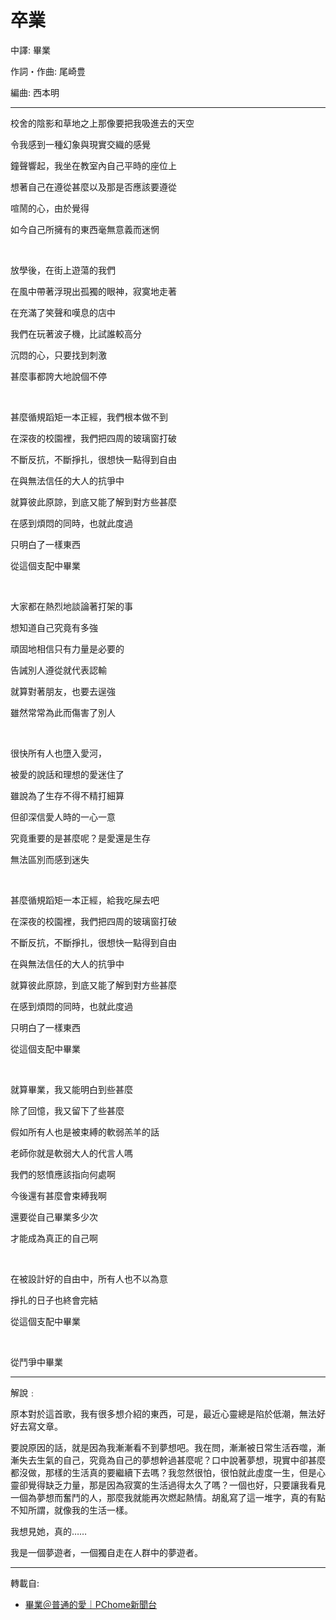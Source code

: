 # 卒業

中譯: 畢業

作詞・作曲: 尾崎豊

編曲: 西本明

---

校舍的陰影和草地之上那像要把我吸進去的天空

令我感到一種幻象與現實交織的感覺

鐘聲響起，我坐在教室內自己平時的座位上

想著自己在遵從甚麼以及那是否應該要遵從

喧鬧的心，由於覺得

如今自己所擁有的東西毫無意義而迷惘

<br>

放學後，在街上遊蕩的我們

在風中帶著浮現出孤獨的眼神，寂寞地走著

在充滿了笑聲和嘆息的店中

我們在玩著波子機，比試誰較高分

沉悶的心，只要找到刺激

甚麼事都誇大地說個不停

<br>

甚麼循規蹈矩一本正經，我們根本做不到

在深夜的校園裡，我們把四周的玻璃窗打破

不斷反抗，不斷掙扎，很想快一點得到自由

在與無法信任的大人的抗爭中

就算彼此原諒，到底又能了解到對方些甚麼

在感到煩悶的同時，也就此度過

只明白了一樣東西

從這個支配中畢業

<br>

大家都在熱烈地談論著打架的事

想知道自己究竟有多強

頑固地相信只有力量是必要的

告誡別人遵從就代表認輸

就算對著朋友，也要去逞強

雖然常常為此而傷害了別人

<br>

很快所有人也墮入愛河，

被愛的說話和理想的愛迷住了

雖說為了生存不得不精打細算

但卻深信愛人時的一心一意

究竟重要的是甚麼呢？是愛還是生存

無法區別而感到迷失

<br>

甚麼循規蹈矩一本正經，給我吃屎去吧

在深夜的校園裡，我們把四周的玻璃窗打破

不斷反抗，不斷掙扎，很想快一點得到自由

在與無法信任的大人的抗爭中

就算彼此原諒，到底又能了解到對方些甚麼

在感到煩悶的同時，也就此度過

只明白了一樣東西

從這個支配中畢業

<br>

就算畢業，我又能明白到些甚麼

除了回憶，我又留下了些甚麼

假如所有人也是被束縛的軟弱羔羊的話

老師你就是軟弱大人的代言人嗎

我們的怒憤應該指向何處啊

今後還有甚麼會束縛我啊

還要從自己畢業多少次

才能成為真正的自己啊

<br>

在被設計好的自由中，所有人也不以為意

掙扎的日子也終會完結

從這個支配中畢業

<br>

從鬥爭中畢業

---

解說﹕

原本對於這首歌，我有很多想介紹的東西，可是，最近心靈總是陷於低潮，無法好好去寫文章。

要說原因的話，就是因為我漸漸看不到夢想吧。我在問，漸漸被日常生活吞噬，漸漸失去生氣的自己，究竟為自己的夢想幹過甚麼呢？口中說著夢想，現實中卻甚麼都沒做，那樣的生活真的要繼續下去嗎？我忽然很怕，很怕就此虛度一生，但是心靈卻覺得缺乏力量，那是因為寂寞的生活過得太久了嗎？一個也好，只要讓我看見一個為夢想而奮鬥的人，那麼我就能再次燃起熱情。胡亂寫了這一堆字，真的有點不知所謂，就像我的生活一樣。

我想見她，真的……

我是一個夢遊者，一個獨自走在人群中的夢遊者。


---
轉載自:

- [畢業＠普通的愛｜PChome新聞台](https://mypaper.pchome.com.tw/forgetnot/post/1239735283)